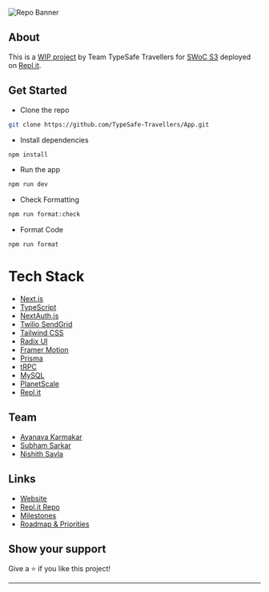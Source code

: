 ![Repo Banner](https://user-images.githubusercontent.com/89210438/212290982-12013266-2913-42ac-8a90-f6ced83741e1.png)

## About

This is a [WIP project](https://apptypesafetravellers.ayanavakarmakar.repl.co) by Team TypeSafe Travellers for [SWoC S3](https://swoc.getsocialnow.co/) deployed on [Repl.it](https://replit.com/@AyanavaKarmakar/apptypesafetravellers).

## Get Started

- Clone the repo

```bash
git clone https://github.com/TypeSafe-Travellers/App.git
```

- Install dependencies

```bash
npm install
```

- Run the app

```bash
npm run dev
```

- Check Formatting

```bash
npm run format:check
```

- Format Code

```bash
npm run format
```

# Tech Stack

- [Next.js](https://nextjs.org/)
- [TypeScript](https://www.typescriptlang.org/)
- [NextAuth.js](https://next-auth.js.org/)
- [Twilio SendGrid](https://sendgrid.com/)
- [Tailwind CSS](https://tailwindcss.com/)
- [Radix UI](https://www.radix-ui.com/)
- [Framer Motion](https://www.framer.com/motion/)
- [Prisma](https://www.prisma.io/)
- [tRPC](https://trpc.io/)
- [MySQL](https://www.mysql.com/)
- [PlanetScale](https://planetscale.com/)
- [Repl.it](https://replit.com/)

## Team

- [Ayanava Karmakar](https://github.com/AyanavaKarmakar)
- [Subham Sarkar](https://github.com/ssarkar551)
- [Nishith Savla](https://github.com/Nishith-Savla)

## Links

- [Website](https://apptypesafetravellers.ayanavakarmakar.repl.co)
- [Repl.it Repo](https://replit.com/@AyanavaKarmakar/apptypesafetravellers)
- [Milestones](https://github.com/TypeSafe-Travellers/App/milestones)
- [Roadmap & Priorities](https://github.com/TypeSafe-Travellers/App/projects?query=is%3Aopen)

## Show your support

Give a ⭐️ if you like this project!

---
